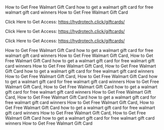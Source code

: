 How to Get Free Walmart Gift Card how to get a walmart gift card for free walmart gift card winners How to Get Free Walmart Gift Card

Click Here to Get Access: https://hydrotech.click/giftcards/

Click Here to Get Access: https://hydrotech.click/giftcards/

Click Here to Get Access: https://hydrotech.click/giftcards/

How to Get Free Walmart Gift Card how to get a walmart gift card for free walmart gift card winners How to Get Free Walmart Gift Card, How to Get Free Walmart Gift Card how to get a walmart gift card for free walmart gift card winners How to Get Free Walmart Gift Card, How to Get Free Walmart Gift Card how to get a walmart gift card for free walmart gift card winners How to Get Free Walmart Gift Card, How to Get Free Walmart Gift Card how to get a walmart gift card for free walmart gift card winners How to Get Free Walmart Gift Card, How to Get Free Walmart Gift Card how to get a walmart gift card for free walmart gift card winners How to Get Free Walmart Gift Card, How to Get Free Walmart Gift Card how to get a walmart gift card for free walmart gift card winners How to Get Free Walmart Gift Card, How to Get Free Walmart Gift Card how to get a walmart gift card for free walmart gift card winners How to Get Free Walmart Gift Card, How to Get Free Walmart Gift Card how to get a walmart gift card for free walmart gift card winners How to Get Free Walmart Gift Card

